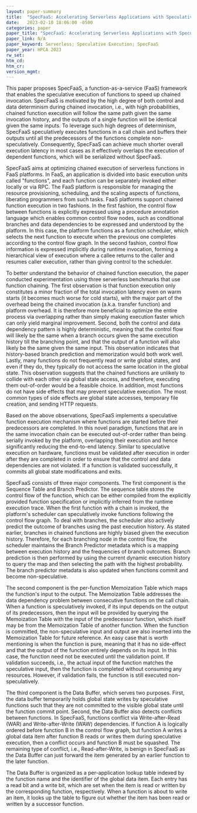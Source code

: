 ```yaml
---
layout: paper-summary
title:  "SpecFaaS: Accelerating Serverless Applications with Speculative Function Execution"
date:   2023-02-10 18:06:00 -0500
categories: paper
paper_title: "SpecFaaS: Accelerating Serverless Applications with Speculative Function Execution"
paper_link: N/A
paper_keyword: Serverless; Speculative Execution; SpecFaaS
paper_year: HPCA 2023
rw_set:
htm_cd:
htm_cr:
version_mgmt:
---
```


This paper proposes SpecFaaS, a function-as-a-service (FaaS) framework that enables the speculative execution of 
functions to speed up chained invocation. SpecFaaS is motivated by the high degree of both control and data 
determinism during chained invocation, i.e., with high probabilities, chained function execution will
follow the same path given the same invocation history, and the outputs of a single function will be identical
given the same inputs. To leverage such high degrees of determinism, SpecFaaS speculatively executes functions in
a call chain and buffers their outputs until all the predecessors of the functions complete non-speculatively.
Consequently, SpecFaaS can achieve much shorter overall execution latency in most cases as it effectively overlaps
the execution of dependent functions, which will be serialized without SpecFaaS.

SpecFaaS aims at optimizing chained execution of serverless functions in FaaS platforms. In FaaS, an application
is divided into basic execution units called "functions", and each function can be separately invoked either locally
or via RPC. The FaaS platform is responsible for managing the resource provisioning, scheduling, and the scaling
aspects of functions, liberating programmers from such tasks. FaaS platforms support chained function execution
in two fashions. In the first fashion, the control flow between functions is explicitly expressed using a procedure
annotation language which enables common control flow nodes, such as conditional branches and data dependencies to
be expressed and understood by the platform. In this case, the platform functions as a function scheduler, which
selects the next function to execute when the previous one completes according to the control flow graph.
In the second fashion, control flow information is expressed implicitly during runtime invocation, forming a 
hierarchical view of execution where a callee returns to the caller and resumes caller execution, rather than
giving control to the scheduler. 

To better understand the behavior of chained function execution, the paper conducted experimentation using three
serverless benchmarks that use function chaining. The first observation is that function execution only constitutes 
a minor fraction of the total invocation latency even on warm starts (it becomes much worse for cold starts), with the
major part of the overhead being the chained invocation (a.k.a. transfer function) and platform overhead. It is 
therefore more beneficial to optimize the entire process via overlapping rather than simply making execution faster
which can only yield marginal improvement. 
Second, both the control and data dependency pattern is highly deterministic, meaning that the control flow will likely
be the same when a branch occurs given the same execution history till the branching point, and that the output of a
function will also likely be the same given the same input. 
This observation indicates that history-based branch prediction and memorization would both work well.
Lastly, many functions do not frequently read or write global states, and even if they do, they typically
do not access the same location in the global state.
This observation suggests that the chained functions are unlikely to collide with each other via global state
access, and therefore, executing them out-of-order would be a feasible choice.
In addition, most functions do not have side effects that may prevent speculative execution. The most common types
of side effects are global state accesses, temporary file creation, and sending HTTP requests. 

Based on the above observations, SpecFaaS implements a speculative function execution mechanism where functions are
started before their predecessors are completed. In this novel paradigm, functions that are in the same invocation
chain can be executed out-of-order rather than being serially invoked by the platform, overlapping their execution
and hence significantly reducing the end-to-end latency. Similar to speculative execution on hardware, functions
must be validated after execution in order after they are completed in order to ensure that the control and 
data dependencies are not violated. If a function is validated successfully, it commits all global state modifications 
and exits.

SpecFaaS consists of three major components. The first component is the Sequence Table and Branch Predictor.
The sequence table stores the control flow of the function, which can be either compiled from the explicitly provided
function specification or implicitly inferred from the runtime execution trace. When the first function with a chain
is invoked, the platform's scheduler can speculatively invoke functions following the control flow graph. 
To deal with branches, the scheduler also actively predict the outcome of branches using the past execution history.
As stated earlier, branches in chained functions are highly biased given the execution history. Therefore, for 
each branching node in the control flow, the scheduler maintains the Branch Predictor metadata which is
a mapping between execution history and the frequencies of branch outcomes. Branch prediction is then performed 
by using the current dynamic execution history to query the map and then selecting the path with the highest 
probability. The branch predictor metadata is also updated when functions commit and become non-speculative.

The second component is the per-function Memoization Table which maps the function's input to the output. 
The Memoization Table addresses the data dependency problem between consecutive functions on the call chain.
When a function is speculatively invoked, if its input depends on the output of its predecessors, then the 
input will be provided by querying the Memoization Table with the input of the predecessor function, which
itself may be from the Memoization Table of another function.
When the function is committed, the non-speculative input and output are also inserted into the Memoization Table 
for future reference.
An easy case that is worth mentioning is when the function is pure, meaning that it has no side-effect and that the 
output of the function entirely depends on its input. In this case, the function need not be executed until the 
validation point. If validation succeeds, i.e., the actual input of the function matches the speculative input,
then the function is completed without consuming any resources. However, if validation fails, the function is 
still executed non-speculatively.

The third component is the Data Buffer, which serves two purposes. First, the data buffer temporarily holds global
state writes by speculative functions such that they are not committed to the visible global state until the
function commit point. Second, the Data Buffer also detects conflicts between functions. In SpecFaaS, functions conflict
via Write-after-Read (WAR) and Write-after-Write (WAW) dependencies. If function A is logically ordered before 
function B in the control flow graph, but function A writes a global data item after function B reads or writes them 
during speculative execution, then a conflict occurs and function B must be squashed.
The remaining type of conflict, i.e., Read-after-Write, is benign in SpecFaaS as the Data Buffer can just forward 
the item generated by an earlier function to the later function.

The Data Buffer is organized as a per-application lookup table indexed by the function name and the identifier of 
the global data item. Each entry has a read bit and a write bit, which are set when the item is read or written by
the corresponding function, respectively. When a function is about to write an item, it looks up the table 
to figure out whether the item has been read or written by a successor function. 
